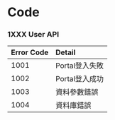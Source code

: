 # Code

### 1XXX User API
| Error Code     | Detail         |
| :------------- | :------------- |
| 1001| Portal登入失敗|
| 1002           | Portal登入成功   |
| 1003| 資料參數錯誤|
| 1004| 資料庫錯誤|
